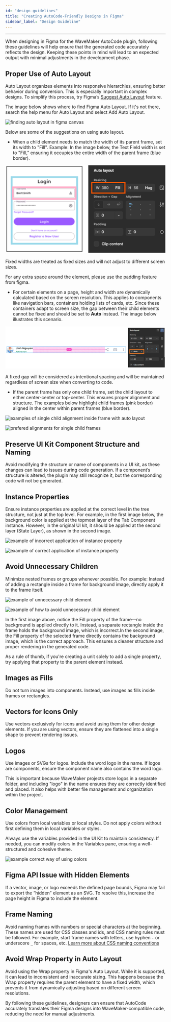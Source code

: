 ```yaml
---
id: "design-guidelines"
title: "Creating AutoCode-Friendly Designs in Figma"
sidebar_label: "Design Guideline"
---
```

---

When designing in Figma for the WaveMaker AutoCode plugin, following these guidelines will help ensure that the generated code accurately reflects the design. Keeping these points in mind will lead to an expected output with minimal adjustments in the development phase.

## Proper Use of Auto Layout

Auto Layout organizes elements into responsive hierarchies, ensuring better behavior during conversion. This is especially important in complex designs. To simplify this process, try Figma’s [Suggest Auto Layout](https://help.figma.com/hc/en-us/articles/5731482952599-Add-auto-layout-to-a-design#suggest) feature.

The image below shows where to find Figma Auto Layout. If it's not there, search the   help menu for Auto Layout and select Add Auto Layout.

![finding auto layout in figma canvas](/learn/assets/autocode/find_autolayout.png)

Below are some of the suggestions on using auto layout.

* When a child element needs to match the width of its parent frame, set its width to "Fill". Example: In the image below, the Text Field width is set to "Fill," ensuring it occupies the entire width of the parent frame (blue border). 

![fill width example](/learn/assets/form_fill_width.png)

 Fixed widths are treated as fixed sizes and will not adjust to different screen sizes.

 For any extra space around the element, please use the padding feature from figma.


* For certain elements on a page, height and width are dynamically calculated based on the screen resolution. This applies to components like navigation bars, containers holding lists of cards, etc. Since these containers adapt to screen size, the gap between their child elements cannot be fixed and should be set to **Auto** instead. The image below illustrates this scenario.

![fill width example](/learn/assets/auto_exmpl.png)

 A fixed gap will be considered as intentional spacing and will be maintained regardless of screen size when converting to code.

* If the parent frame has only one child frame, set the child layout to either center-center or top-center. This ensures proper alignment and structure. The examples below highlight child frames (pink border) aligned in the center within parent frames (blue border).

![examples of single child alignment inside frame with auto layout](/learn/assets/autocode/one_child.png)

![prefered alignments for single child frames](/learn/assets/autocode/alignment_center_top.png)

## Preserve UI Kit Component Structure and Naming

Avoid modifying the structure or name of components in a UI kit, as these changes can lead to issues during code generation. If a component’s structure is altered, the plugin may still recognize it, but the corresponding code will not be generated.


## Instance Properties

Ensure instance properties are applied at the correct level in the tree structure, not just at the top level. 
For example, in the first image below, the background color is applied at the topmost layer of the Tab Component instance. However, in the original UI kit, it should be applied at the second layer (State Layer), as shown in the second image.

![example of incorrect application of instance property](/learn/assets/autocode/properties_wrong_border.png)

![example of correct application of instance property](/learn/assets/autocode/properties_right_border.png)

## Avoid Unnecessary Children
Minimize nested frames or groups whenever possible. For example: Instead of adding a rectangle inside a frame for background image, directly apply it to the frame itself. 

![example of unnecessary child element](/learn/assets/autocode/nested_child_wrong.png)

![example of how to avoid unnecessary child element](/learn/assets/autocode/nested_child_right.png)

In the first image above, notice the Fill property of the frame—no background is applied directly to it. Instead, a separate rectangle inside the frame holds the background image, which is incorrect.In the second image, the Fill property of the selected frame directly contains the background image, which is the correct approach. This ensures a cleaner structure and proper rendering in the generated code.

As a rule of thumb, if you're creating a unit solely to add a single property, try applying that property to the parent element instead.

## Images as Fills

Do not turn images into components. Instead, use images as fills inside frames or rectangles.

## Vectors for Icons Only

Use vectors exclusively for icons and avoid using them for other design elements. If you are using vectors, ensure they are flattened into a single shape to prevent rendering issues.

## Logos

Use images or SVGs for logos. Include the word logo in the name. If logos are components, ensure the component name also contains the word logo.

This is important because WaveMaker projects store logos in a separate folder, and including "logo" in the name ensures they are correctly identified and placed. It also helps with better file management and organization within the project.

## Color Management

Use colors from local variables or local styles. Do not apply colors without first defining them in local variables or styles. 

Always use the variables provided in the UI Kit to maintain consistency. If needed, you can modify colors in the Variables pane, ensuring a well-structured and cohesive theme.


![example correct way of using colors](/learn/assets/autocode/proper_use_color.png)

## Figma API Issue with Hidden Elements

If a vector, image, or logo exceeds the defined page bounds, Figma may fail to export the “hidden” element as an SVG. To resolve this, increase the page height in Figma to include the element.

## Frame Naming

Avoid naming frames with numbers or special characters at the beginning. These names are used for CSS classes and ids, and CSS naming rules must be followed. For example, start frame names with letters, use hyphen `-` or underscore `_` for spaces, etc. [Learn more about CSS naming conventions](https://medium.com/free-code-camp/css-naming-conventions-that-will-save-you-hours-of-debugging-35cea737d849)

## Avoid Wrap Property in Auto Layout

Avoid using the Wrap property in Figma's Auto Layout. While it is supported, it can lead to inconsistent and inaccurate sizing. This happens because the Wrap property requires the parent element to have a fixed width, which prevents it from dynamically adjusting based on different screen resolutions.


By following these guidelines, designers can ensure that AutoCode accurately translates their Figma designs into WaveMaker-compatible code, reducing the need for manual adjustments.







